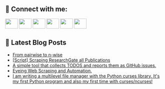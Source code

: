 ## 🔎 Connect with me:
[<img height="32" width="40" src="https://cdn.jsdelivr.net/npm/simple-icons@v5/icons/telegram.svg" />](https://t.me/bullbesh)
[<img height="32" width="40" src="https://cdn.jsdelivr.net/npm/simple-icons@v5/icons/vk.svg" />](https://vk.com/bullbesh)
[<img height="32" width="40" src="https://cdn.jsdelivr.net/npm/simple-icons@v5/icons/twitter.svg" />](https://twitter.com/bullbesh1)
[<img height="32" width="40" src="https://cdn.jsdelivr.net/npm/simple-icons@v5/icons/instagram.svg" />](https://www.instagram.com/bullbesh)
[<img height="32" width="40" src="https://cdn.jsdelivr.net/npm/simple-icons@v5/icons/reddit.svg" />](https://www.reddit.com/user/bullbesh)
[<img height="32" width="40" src="https://cdn.jsdelivr.net/npm/simple-icons@v5/icons/youtube.svg" />](https://www.youtube.com/channel/UCtfjRs6uzgq5mfm8S06WTcg)

## 📕 Latest Blog Posts
<!-- BLOG-POST-LIST:START -->
- [From pairwise to n-wise](https://www.reddit.com/r/Python/comments/v2c076/from_pairwise_to_nwise/)
- [[Script] Scraping ResearchGate all Publications](https://www.reddit.com/r/Python/comments/v2bxyl/script_scraping_researchgate_all_publications/)
- [A simple tool that collects TODOS and reports them as GitHub issues.](https://www.reddit.com/r/Python/comments/v2bahi/a_simple_tool_that_collects_todos_and_reports/)
- [Eyeing Web Scraping and Automation.](https://www.reddit.com/r/Python/comments/v2aagp/eyeing_web_scraping_and_automation/)
- [I am writing a multilevel file manager with the Python curses library. It&#39;s my first Python program and also my first time with curses/ncurses!](https://www.reddit.com/r/Python/comments/v28kwr/i_am_writing_a_multilevel_file_manager_with_the/)
<!-- BLOG-POST-LIST:END -->
